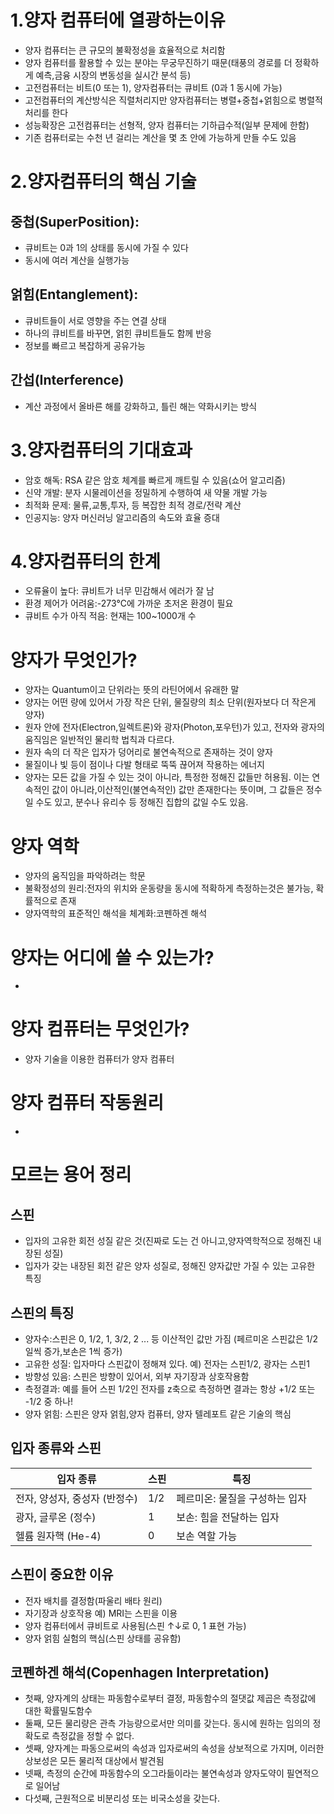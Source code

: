 #  1.양자 컴퓨터에 열광하는이유
  - 양자 컴퓨터는 큰 규모의 불확정성을 효율적으로 처리함
  - 양자 컴퓨터를 활용할 수 있는 분야는 무궁무진하기 때문(태풍의 경로를 더 정확하게 예측,금융 시장의 변동성을 실시간 분석 등)
  - 고전컴퓨터는 비트(0 또는 1), 양자컴퓨터는 큐비트 (0과 1 동시에 가능)
  - 고전컴퓨터의 계산방식은 직렬처리지만 양자컴퓨터는 병렬+중첩+얽힘으로 병렬적 처리를 한다
  - 성능확장은 고전컴퓨터는 선형적, 양자 컴퓨터는 기하급수적(일부 문제에 한함)
  - 기존 컴퓨터로는 수천 년 걸리는 계산을 몇 초 안에 가능하게 만들 수도 있음

# 2.양자컴퓨터의 핵심 기술
## 중첩(SuperPosition):
  - 큐비트는 0과 1의 상태를 동시에 가질 수 있다
  - 동시에 여러 계산을 실행가능
## 얽힘(Entanglement):
  - 큐비트들이 서로 영향을 주는 연결 상태
  - 하나의 큐비트를 바꾸면, 얽힌 큐비트들도 함께 반응
  - 정보를 빠르고 복잡하게 공유가능
## 간섭(Interference)
  - 계산 과정에서 올바른 해를 강화하고, 틀린 해는 약화시키는 방식

# 3.양자컴퓨터의 기대효과
  - 암호 해독: RSA 같은 암호 체계를 빠르게 깨트릴 수 있음(쇼어 알고리즘)
  - 신약 개발: 분자 시물레이션을 정밀하게 수행하여 새 약물 개발 가능
  - 최적화 문제: 물류,교통,투자, 등 복잡한 최적 경로/전략 계산
  - 인공지능: 양자 머신러닝 알고리즘의 속도와 효율 증대
 
# 4.양자컴퓨터의 한계
  - 오류율이 높다: 큐비트가 너무 민감해서 에러가 잘 남
  - 환경 제어가 어려움:-273°C에 가까운 초저온 환경이 필요
  - 큐비트 수가 아직 적음: 현재는 100~1000개 수

# 양자가 무엇인가?
  - 양자는 Quantum이고 단위라는 뜻의 라틴어에서 유래한 말
  - 양자는 어떤 량에 있어서 가장 작은 단위, 물질량의 최소 단위(원자보다 더 작은게 양자)
  - 원자 안에 전자(Electron,일렉트론)와 광자(Photon,포우턴)가 있고, 전자와 광자의 움직임은 일반적인 물리학 법칙과 다르다.
  - 원자 속의 더 작은 입자가 덩어리로 불연속적으로 존재하는 것이 양자
  - 물질이나 빛 등이 점이나 다발 형태로 뚝뚝 끊어져 작용하는 에너지
  - 양자는 모든 값을 가질 수 있는 것이 아니라, 특정한 정해진 값들만 허용됨.
    이는 연속적인 값이 아니라,이산적인(불연속적인) 값만 존재한다는 뜻이며, 그 값들은 정수일 수도 있고, 분수나 유리수 등 정해진 집합의 값일 수도 있음.

# 양자 역학
  - 양자의 움직임을 파악하려는 학문
  - 불확정성의 원리:전자의 위치와 운동량을 동시에 적확하게 측정하는것은 불가능, 확률적으로 존재
  - 양자역학의 표준적인 해석을 체계화:코펜하겐 해석
    

# 양자는 어디에 쓸 수 있는가?
  - 

# 양자 컴퓨터는 무엇인가?
  - 양자 기술을 이용한 컴퓨터가 양자 컴퓨터

# 양자 컴퓨터 작동원리
  -

# 모르는 용어 정리
## 스핀
   - 입자의 고유한 회전 성질 같은 것(진짜로 도는 건 아니고,양자역학적으로 정해진 내장된 성질)
   - 입자가 갖는 내장된 회전 같은 양자 성질로, 정해진 양자값만 가질 수 있는 고유한 특징

## 스핀의 특징
   - 양자수:스핀은 0, 1/2, 1, 3/2, 2 ... 등 이산적인 값만 가짐 (페르미온 스핀값은 1/2일씩 증가,보손은 1씩 증가)
   - 고유한 성질: 입자마다 스핀값이 정해져 있다. 예) 전자는 스핀1/2, 광자는 스핀1
   - 방향성 있음: 스핀은 방향이 있어서, 외부 자기장과 상호작용함
   - 측정결과: 예를 들어 스핀 1/2인 전자를 z축으로 측정하면 결과는 항상 +1/2 또는 -1/2 중 하나!
   - 양자 얽힘: 스핀은 양자 얽힘,양자 컴퓨터, 양자 텔레포트 같은 기술의 핵심
    
##  입자 종류와 스핀

| 입자 종류                     | 스핀  | 특징                              |
|------------------------------|-------|-----------------------------------|
| 전자, 양성자, 중성자 (반정수) | 1/2   | 페르미온: 물질을 구성하는 입자    |
| 광자, 글루온 (정수)           | 1     | 보손: 힘을 전달하는 입자          |
| 헬륨 원자핵 (He-4)            | 0     | 보손 역할 가능                     |


##  스핀이 중요한 이유
   - 전자 배치를 결정함(파울리 배타 원리)
   - 자기장과 상호작용 예) MRI는 스핀을 이용
   - 양자 컴퓨터에서 큐비트로 사용됨(스핀 ↑↓로 0, 1 표현 가능)
   - 양자 얽힘 실험의 핵심(스핀 상태를 공유함)

## 코펜하겐 해석(Copenhagen Interpretation)
- 첫째, 양자계의 상태는 파동함수로부터 결정, 파동함수의 절댓값 제곱은 측정값에 대한 확률밀도함수
- 둘째, 모든 물리량은 관측 가능량으로서만 의미를 갖는다. 동시에 원하는 임의의 정확도로 측정값을 정할 수 없다.
- 셋째, 양자계는 파동으로써의 속성과 입자로써의 속성을 상보적으로 가지며, 이러한 상보성은 모든 물리적 대상에서 발견됨
- 넷째, 측정의 순간에 파동함수의 오그라듦이라는 불연속성과 양자도약이 필연적으로 일어남
- 다섯째, 근원적으로 비분리성 또는 비국소성을 갖는다.


